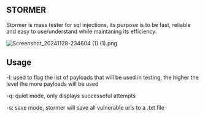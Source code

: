    STORMER       
-

Stormer is mass tester for sql injections, its purpose is to be fast, reliable and easy to use/understand while maintaning its efficiency.



![Screenshot_20241128-234604 (1) (1).png](https://github.com/user-attachments/assets/49853a85-534f-49db-83f0-c1ded7ee7bf7)



Usage
-

-l: used to flag the list of payloads that will be used in testing, the higher the level the more payloads will be used



-q: quiet mode, only displays successeful attempts



-s: save mode, stormer will save all vulnerable urls to a .txt file




